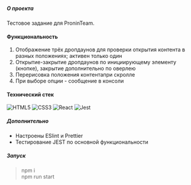 ##### О проекта
Тестовое задание для ProninTeam.

#### Функциональность

1. Отображение трёх дропдаунов для проверки открытия контента в разных положениях; активен только один
2. Открытие-закрытие дропдаунов по инициирующему элементу (кнопке), закрытие дополнительно по оверлею
3. Перерисовка положения контентапри скролле
4. При выборе опции - сообщение в консоли

#### Технический стек

![HTML5](https://img.shields.io/badge/html5-%23E34F26.svg?style=for-the-badge&logo=html5&logoColor=white) ![CSS3](https://img.shields.io/badge/css3-%231572B6.svg?style=for-the-badge&logo=css3&logoColor=white) ![React](https://img.shields.io/badge/react-%2320232a.svg?style=for-the-badge&logo=react&logoColor=%2361DAFB) ![Jest](https://img.shields.io/badge/-jest-%23C21325?style=for-the-badge&logo=jest&logoColor=white)

##### Дополнительно

- Настроены ESlint и Prettier
- Тестирование JEST по основной функциональности

##### Запуск
> npm i <br>
> npm run start
